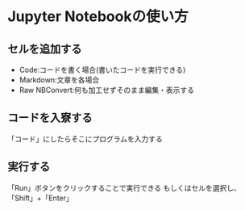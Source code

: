 # Jupyter Notebookの使い方
## セルを追加する
- Code:コードを書く場合(書いたコードを実行できる)
- Markdown:文章を各場合
- Raw NBConvert:何も加工せずそのまま編集・表示する

## コードを入寮する
「コード」にしたらそこにプログラムを入力する

## 実行する
「Run」ボタンをクリックすることで実行できる
もしくはセルを選択し、「Shift」+「Enter」